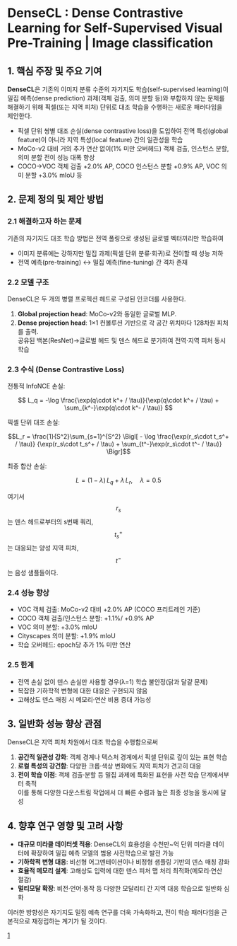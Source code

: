 # DenseCL : Dense Contrastive Learning for Self-Supervised Visual Pre-Training | Image classification

## 1. 핵심 주장 및 주요 기여  
**DenseCL**은 기존의 이미지 분류 수준의 자기지도 학습(self-supervised learning)이 밀집 예측(dense prediction) 과제(객체 검출, 의미 분할 등)와 부합하지 않는 문제를 해결하기 위해 픽셀(또는 지역 피처) 단위로 대조 학습을 수행하는 새로운 패러다임을 제안한다.  
- 픽셀 단위 쌍별 대조 손실(dense contrastive loss)을 도입하여 전역 특성(global feature)이 아니라 지역 특성(local feature) 간의 일관성을 학습  
- MoCo-v2 대비 거의 추가 연산 없이(1% 미만 오버헤드) 객체 검출, 인스턴스 분할, 의미 분할 전이 성능 대폭 향상  
- COCO→VOC 객체 검출 +2.0% AP, COCO 인스턴스 분할 +0.9% AP, VOC 의미 분할 +3.0% mIoU 등  

## 2. 문제 정의 및 제안 방법  
### 2.1 해결하고자 하는 문제  
기존의 자기지도 대조 학습 방법은 전역 풀링으로 생성된 글로벌 벡터끼리만 학습하여  
- 이미지 분류에는 강하지만 밀집 과제(픽셀 단위 분류·회귀)로 전이할 때 성능 저하  
- 전역 예측(pre-training) ↔ 밀집 예측(fine-tuning) 간 격차 존재  

### 2.2 모델 구조  
DenseCL은 두 개의 병렬 프로젝션 헤드로 구성된 인코더를 사용한다.  
  1. **Global projection head**: MoCo-v2와 동일한 글로벌 MLP.  
  2. **Dense projection head**: 1×1 컨볼루션 기반으로 각 공간 위치마다 128차원 피처를 출력.  
공유된 백본(ResNet)→글로벌 헤드 및 덴스 헤드로 분기하여 전역·지역 피처 동시 학습  

### 2.3 수식 (Dense Contrastive Loss)  
전통적 InfoNCE 손실:  

$$
L_q = -\log \frac{\exp(q\cdot k^+ / \tau)}{\exp(q\cdot k^+ / \tau) + \sum_{k^-}\exp(q\cdot k^- / \tau)}
$$  

픽셀 단위 대조 손실:  

```math
L_r = \frac{1}{S^2}\sum_{s=1}^{S^2}
\Bigl[
- \log \frac{\exp(r_s\cdot t_s^+ / \tau)}
{\exp(r_s\cdot t_s^+ / \tau) + \sum_{t^-}\exp(r_s\cdot t^- / \tau)}
\Bigr]
```

최종 합산 손실:  

$$
L = (1-\lambda)\,L_q \;+\; \lambda\,L_r,\quad \lambda=0.5
$$  

여기서 $$r_s$$는 덴스 헤드로부터의 s번째 쿼리, $$t_s^+$$는 대응되는 양성 지역 피처, $$t^-$$는 음성 샘플들이다.

### 2.4 성능 향상  
- VOC 객체 검출: MoCo-v2 대비 +2.0% AP (COCO 프리트레인 기준)  
- COCO 객체 검출/인스턴스 분할: +1.1%/ +0.9% AP  
- VOC 의미 분할: +3.0% mIoU  
- Cityscapes 의미 분할: +1.9% mIoU  
- 학습 오버헤드: epoch당 추가 1% 미만 연산  

### 2.5 한계  
- 전역 손실 없이 덴스 손실만 사용할 경우(λ=1) 학습 불안정(닭과 달걀 문제)  
- 복잡한 기하학적 변형에 대한 대응은 구현되지 않음  
- 고해상도 덴스 매칭 시 메모리·연산 비용 증대 가능성  

## 3. 일반화 성능 향상 관점  
DenseCL은 지역 피처 차원에서 대조 학습을 수행함으로써  
1. **공간적 일관성 강화**: 객체 경계나 텍스처 경계에서 픽셀 단위로 깊이 있는 표현 학습  
2. **로컬 특성의 강건함**: 다양한 크롭·색상 변화에도 지역 피처가 견고히 대응  
3. **전이 학습 이점**: 객체 검출·분할 등 밀집 과제에 특화된 표현을 사전 학습 단계에서부터 축적  
이를 통해 다양한 다운스트림 작업에서 더 빠른 수렴과 높은 최종 성능을 동시에 달성  

## 4. 향후 연구 영향 및 고려 사항  
- **대규모 미라클 데이터셋 적용**: DenseCL의 효용성을 수천만~억 단위 미라클 데이터에 확장하여 밀집 예측 모델의 범용 사전학습으로 발전 가능  
- **기하학적 변형 대응**: 비선형 어그멘테이션이나 비정형 샘플링 기반의 덴스 매칭 강화  
- **효율적 메모리 설계**: 고해상도 입력에 대한 덴스 피처 맵 처리 최적화(메모리·연산 절감)  
- **멀티모달 확장**: 비전·언어·동작 등 다양한 모달리티 간 지역 대응 학습으로 일반화 심화  

이러한 방향성은 자기지도 밀집 예측 연구를 더욱 가속화하고, 전이 학습 패러다임을 근본적으로 재정립하는 계기가 될 것이다.

[1](https://ppl-ai-file-upload.s3.amazonaws.com/web/direct-files/attachments/22370781/46828f1d-5614-4060-babb-9c9554977596/2011.09157v2.pdf)
